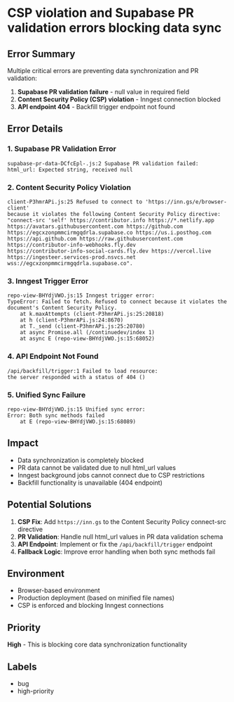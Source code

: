 # CSP violation and Supabase PR validation errors blocking data sync

## Error Summary
Multiple critical errors are preventing data synchronization and PR validation:

1. **Supabase PR validation failure** - null value in required field
2. **Content Security Policy (CSP) violation** - Inngest connection blocked
3. **API endpoint 404** - Backfill trigger endpoint not found

## Error Details

### 1. Supabase PR Validation Error
```
supabase-pr-data-DCfcEpl-.js:2 Supabase PR validation failed: 
html_url: Expected string, received null
```

### 2. Content Security Policy Violation
```
client-P3hmrAPi.js:25 Refused to connect to 'https://inn.gs/e/browser-client' 
because it violates the following Content Security Policy directive: 
"connect-src 'self' https://contributor.info https://*.netlify.app 
https://avatars.githubusercontent.com https://github.com 
https://egcxzonpmmcirmgqdrla.supabase.co https://us.i.posthog.com 
https://api.github.com https://raw.githubusercontent.com 
https://contributor-info-webhooks.fly.dev 
https://contributor-info-social-cards.fly.dev https://vercel.live 
https://ingesteer.services-prod.nsvcs.net wss://egcxzonpmmcirmgqdrla.supabase.co".
```

### 3. Inngest Trigger Error
```
repo-view-BHYdjVWO.js:15 Inngest trigger error: 
TypeError: Failed to fetch. Refused to connect because it violates the document's Content Security Policy.
    at k.maxAttempts (client-P3hmrAPi.js:25:20818)
    at h (client-P3hmrAPi.js:24:8670)
    at T._send (client-P3hmrAPi.js:25:20780)
    at async Promise.all (/continuedev/index 1)
    at async E (repo-view-BHYdjVWO.js:15:68052)
```

### 4. API Endpoint Not Found
```
/api/backfill/trigger:1 Failed to load resource: 
the server responded with a status of 404 ()
```

### 5. Unified Sync Failure
```
repo-view-BHYdjVWO.js:15 Unified sync error: 
Error: Both sync methods failed
    at E (repo-view-BHYdjVWO.js:15:68089)
```

## Impact
- Data synchronization is completely blocked
- PR data cannot be validated due to null html_url values
- Inngest background jobs cannot connect due to CSP restrictions
- Backfill functionality is unavailable (404 endpoint)

## Potential Solutions
1. **CSP Fix**: Add `https://inn.gs` to the Content Security Policy connect-src directive
2. **PR Validation**: Handle null html_url values in PR data validation schema
3. **API Endpoint**: Implement or fix the `/api/backfill/trigger` endpoint
4. **Fallback Logic**: Improve error handling when both sync methods fail

## Environment
- Browser-based environment
- Production deployment (based on minified file names)
- CSP is enforced and blocking Inngest connections

## Priority
**High** - This is blocking core data synchronization functionality

## Labels
- bug
- high-priority